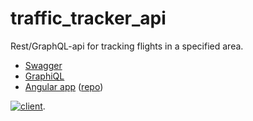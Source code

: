 # traffic_tracker_api

Rest/GraphQL-api for tracking flights in a specified area.
- [Swagger](https://traffic-tracker.herokuapp.com/swagger-ui/index.html)
- [GraphiQL](https://traffic-tracker.herokuapp.com/graphiql)
- [Angular app](https://j-o-e-d-o-e.github.io/traffic-tracker) ([repo](https://github.com/j-o-e-d-o-e/traffic-tracker))

[![client](https://user-images.githubusercontent.com/26798159/65524223-bd890600-deed-11e9-8b39-dc82cec949c2.png)](https://j-o-e-d-o-e.github.io/traffic-tracker).
